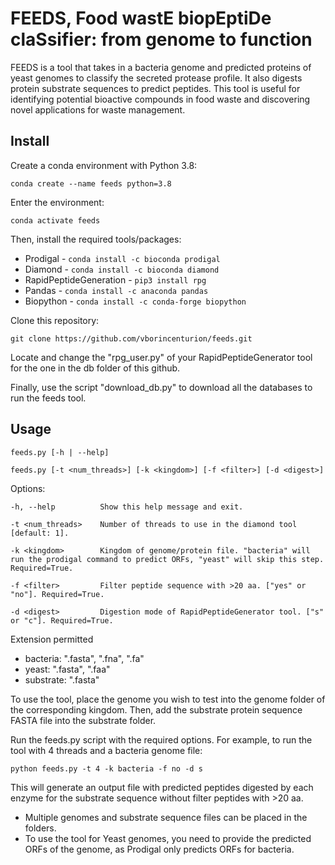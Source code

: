 # FEEDS, Food wastE biopEptiDe claSsifier: from genome to function

FEEDS is a tool that takes in a bacteria genome and predicted proteins of yeast genomes to classify the secreted protease profile. It also digests protein substrate sequences to predict peptides. This tool is useful for identifying potential bioactive compounds in food waste and discovering novel applications for waste management.

## Install

Create a conda environment with Python 3.8:

```conda create --name feeds python=3.8```

Enter the environment:

```conda activate feeds```

Then, install the required tools/packages:

- Prodigal - ```conda install -c bioconda prodigal```
- Diamond - ```conda install -c bioconda diamond```
- RapidPeptideGeneration - ```pip3 install rpg```
- Pandas - ```conda install -c anaconda pandas```
- Biopython - ```conda install -c conda-forge biopython```

Clone this repository:

```git clone https://github.com/vborincenturion/feeds.git```

Locate and change the "rpg_user.py" of your RapidPeptideGenerator tool for the one in the db folder of this github.

Finally, use the script "download_db.py" to download all the databases to run the feeds tool.

## Usage

    feeds.py [-h | --help]
    
    feeds.py [-t <num_threads>] [-k <kingdom>] [-f <filter>] [-d <digest>]

Options:

    -h, --help          Show this help message and exit.
    
    -t <num_threads>    Number of threads to use in the diamond tool [default: 1].
    
    -k <kingdom>        Kingdom of genome/protein file. "bacteria" will run the prodigal command to predict ORFs, "yeast" will skip this step. Required=True.
    
    -f <filter>         Filter peptide sequence with >20 aa. ["yes" or "no"]. Required=True.
    
    -d <digest>         Digestion mode of RapidPeptideGenerator tool. ["s" or "c"]. Required=True.
    
Extension permitted
- bacteria: ".fasta", ".fna", ".fa"
- yeast: ".fasta", ".faa"
- substrate: ".fasta"

To use the tool, place the genome you wish to test into the genome folder of the corresponding kingdom. Then, add the substrate protein sequence FASTA file into the substrate folder.

Run the feeds.py script with the required options. For example, to run the tool with 4 threads and a bacteria genome file:

```python feeds.py -t 4 -k bacteria -f no -d s``` 

This will generate an output file with predicted peptides digested by each enzyme for the substrate sequence without filter peptides with >20 aa.

- Multiple genomes and substrate sequence files can be placed in the folders.
- To use the tool for Yeast genomes, you need to provide the predicted ORFs of the genome, as Prodigal only predicts ORFs for bacteria.
